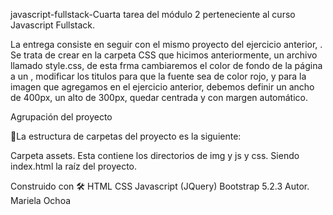 javascript-fullstack-Cuarta tarea del módulo 2 perteneciente al curso Javascript Fullstack.

La entrega consiste en seguir con el mismo proyecto del ejercicio anterior, .
Se trata de crear en la carpeta CSS que hicimos anteriormente, un archivo llamado style.css,
de esta frma cambiaremos el color de fondo de la página a un <lightblue>, modificar los titulos
para que la fuente sea de color rojo, y para la imagen que agregamos en el ejercicio anterior, debemos
definir un ancho de 400px, un alto de 300px, quedar centrada y con margen automático.

Agrupación del proyecto

🚀La estructura de carpetas del proyecto es la siguiente:

Carpeta assets. Esta contiene los directorios de img y js y css. Siendo index.html la raíz del proyecto.

Construido con 🛠 HTML CSS Javascript (JQuery) Bootstrap 5.2.3 Autor. Mariela Ochoa